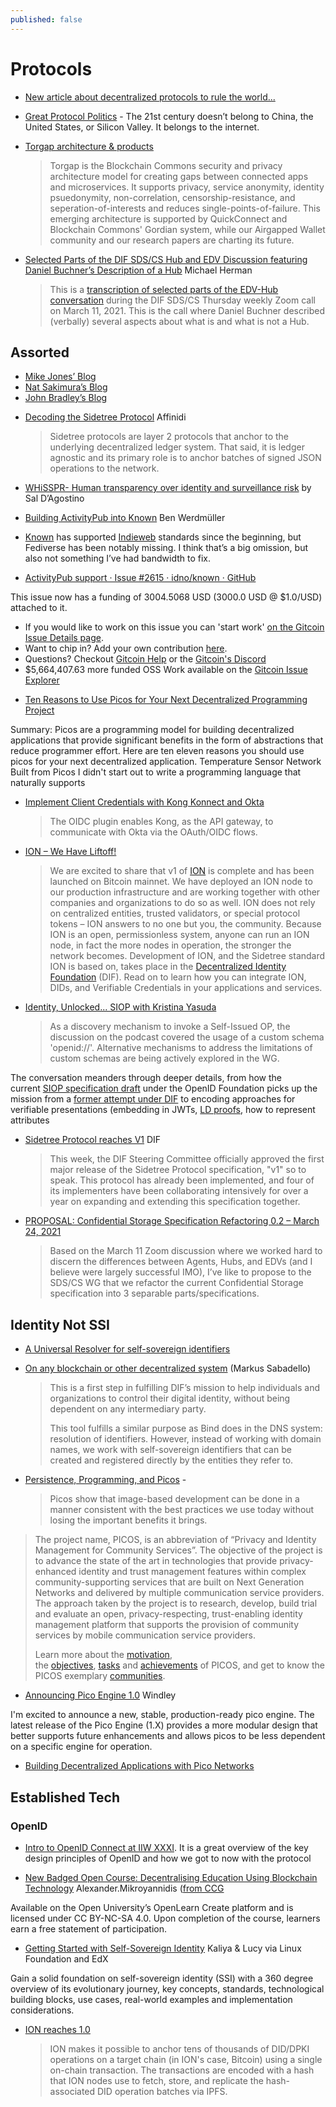 ```yaml
---
published: false
---
```


# Protocols

* [New article about decentralized protocols to rule the world...](https://lists.w3.org/Archives/Public/public-credentials/2021Dec/0105.html)

* [Great Protocol Politics](https://foreignpolicy.com/2021/12/11/bitcoin-ethereum-cryptocurrency-web3-great-protocol-politics/) - The 21st century doesn’t belong to China, the United States, or Silicon Valley. It belongs to the internet.

* [Torgap architecture & products](https://github.com/BlockchainCommons/torgap)
  > Torgap is the Blockchain Commons security and privacy architecture model for creating gaps between connected apps and microservices. It supports privacy, service anonymity, identity psuedonymity, non-correlation, censorship-resistance, and seperation-of-interests and reduces single-points-of-failure. This emerging architecture is supported by QuickConnect and Blockchain Commons' Gordian system, while our Airgapped Wallet community and our research papers are charting its future.

* [Selected Parts of the DIF SDS/CS Hub and EDV Discussion featuring Daniel Buchner’s Description of a Hub](https://hyperonomy.com/2021/03/24/transcription-of-selected-parts-of-the-dif-sds-cs-march-11-2021-zoom-call-hub-and-edv-discussion-featuring-daniel-buchners-description-of-a-hub/) Michael Herman
  > This is a [transcription of selected parts of the EDV-Hub conversation](https://hyperonomy.com/2021/03/24/transcription-of-selected-parts-of-the-dif-sds-cs-march-11-2021-zoom-call-hub-and-edv-discussion-featuring-daniel-buchners-description-of-a-hub/) during the DIF SDS/CS Thursday weekly Zoom call on March 11, 2021. This is the call where Daniel Buchner described (verbally) several aspects about what is and what is not a Hub.

## Assorted
- [Mike Jones’ Blog](https://self-issued.info/)
- [Nat Sakimura’s Blog](https://nat.sakimura.org/)
- [John Bradley’s Blog](https://www.thread-safe.com/)
* [Decoding the Sidetree Protocol](https://academy.affinidi.com/decoding-the-sidetree-protocol-18d8bfa39257) Affinidi
  > Sidetree protocols are layer 2 protocols that anchor to the underlying decentralized ledger system. That said, it is ledger agnostic and its primary role is to anchor batches of signed JSON operations to the network.
* [WHiSSPR- Human transparency over identity and surveillance risk](https://iiw.idcommons.net/23E/_WHiSSPR-_Human_transparency_over_identity_and_surveillance_risk) by Sal D’Agostino
* [Building ActivityPub into Known](https://werd.io/2021/building-activitypub-into-known) Ben Werdmüller

* [Known](https://withknown.com/) has supported [Indieweb](https://indieweb.org/) standards since the beginning, but Fediverse has been notably missing. I think that’s a big omission, but also not something I’ve had bandwidth to fix.

* [ActivityPub support · Issue #2615 · idno/known · GitHub](https://github.com/idno/known/issues/2615%23issuecomment-991335313)

This issue now has a funding of 3004.5068 USD (3000.0 USD @ $1.0/USD) attached to it.

- If you would like to work on this issue you can 'start work' [on the Gitcoin Issue Details page](https://gitcoin.co/issue/idno/known/2615/100027300).
- Want to chip in? Add your own contribution [here](https://gitcoin.co/issue/idno/known/2615/100027300).
- Questions? Checkout [Gitcoin Help](https://gitcoin.co/help) or the [Gitcoin's Discord](https://discord.gg/gitcoin/)
- $5,664,407.63 more funded OSS Work available on the [Gitcoin Issue Explorer](https://gitcoin.co/explorer)

* [Ten Reasons to Use Picos for Your Next Decentralized Programming Project](https://www.windley.com/archives/2021/07/ten_reasons_to_use_picos_for_your_next_decentralized_programming_project.shtml)

Summary: Picos are a programming model for building decentralized applications that provide significant benefits in the form of abstractions that reduce programmer effort. Here are ten eleven reasons you should use picos for your next decentralized application. Temperature Sensor Network Built from Picos I didn't start out to write a programming language that naturally supports

* [Implement Client Credentials with Kong Konnect and Okta](https://developer.okta.com/blog/2021/05/25/client-credentials-kong-konnect)
  > The OIDC plugin enables Kong, as the API gateway, to communicate with Okta via the OAuth/OIDC flows.

* [ION – We Have Liftoff!](https://techcommunity.microsoft.com/t5/identity-standards-blog/ion-we-have-liftoff/ba-p/1441555)
  > We are excited to share that v1 of [ION](https://identity.foundation/ion/) is complete and has been launched on Bitcoin mainnet. We have deployed an ION node to our production infrastructure and are working together with other companies and organizations to do so as well. ION does not rely on centralized entities, trusted validators, or special protocol tokens – ION answers to no one but you, the community. Because ION is an open, permissionless system, anyone can run an ION node, in fact the more nodes in operation, the stronger the network becomes. Development of ION, and the Sidetree standard ION is based on, takes place in the [Decentralized Identity Foundation](https://identity.foundation/) (DIF). Read on to learn how you can integrate ION, DIDs, and Verifiable Credentials in your applications and services.

* [Identity, Unlocked... SIOP with Kristina Yasuda](https://auth0.com/blog/identity-unlocked-explained-season-2-ep-5/)
  > As a discovery mechanism to invoke a Self-Issued OP, the discussion on the podcast covered the usage of a custom schema 'openid://'. Alternative mechanisms to address the limitations of custom schemas are being actively explored in the WG.

The conversation meanders through deeper details, from how the current [SIOP specification draft](https://bitbucket.org/openid/connect/src/master/openid-connect-self-issued-v2-1_0.md) under the OpenID Foundation picks up the mission from a [former attempt under DIF](https://identity.foundation/did-siop/) to encoding approaches for verifiable presentations (embedding in JWTs, [LD proofs](https://w3c-ccg.github.io/ld-proofs/), how to represent attributes
* [Sidetree Protocol reaches V1](https://blog.identity.foundation/sidetree-protocol-reaches-v1/) DIF
  > This week, the DIF Steering Committee officially approved the first major release of the Sidetree Protocol specification, "v1" so to speak. This protocol has already been implemented, and four of its implementers have been collaborating intensively for over a year on expanding and extending this specification together.

* [PROPOSAL: Confidential Storage Specification Refactoring 0.2 – March 24, 2021](https://lists.w3.org/Archives/Public/public-credentials/2021Mar/0245.html)
  > Based on the March 11 Zoom discussion where we worked hard to discern the differences between Agents, Hubs, and EDVs (and I believe were largely successful IMO), I’ve like to propose to the SDS/CS WG that we refactor the current Confidential Storage specification into 3 separable parts/specifications.

## Identity Not SSI




* [A Universal Resolver for self-sovereign identifiers](https://medium.com/decentralized-identity/a-universal-resolver-for-self-sovereign-identifiers-48e6b4a5cc3c)
* [On any blockchain or other decentralized system](https://medium.com/decentralized-identity/a-universal-resolver-for-self-sovereign-identifiers-48e6b4a5cc3c) (Markus Sabadello)
  > This is a first step in fulfilling DIF’s mission to help individuals and organizations to control their digital identity, without being dependent on any intermediary party.
  > 
  > This tool fulfills a similar purpose as Bind does in the DNS system: resolution of identifiers. However, instead of working with domain names, we work with self-sovereign identifiers that can be created and registered directly by the entities they refer to.

* [Persistence, Programming, and Picos](https://www.windley.com/archives/2021/02/persistence_programming_and_picos.shtml) -
  > Picos show that image-based development can be done in a manner consistent with the best practices we use today without losing the important benefits it brings.

> The project name, PICOS, is an abbreviation of “Privacy and Identity Management for Community Services”. The objective of the project is to advance the state of the art in technologies that provide privacy-enhanced identity and trust management features within complex community-supporting services that are built on Next Generation Networks and delivered by multiple communication service providers. The approach taken by the project is to research, develop, build trial and evaluate an open, privacy-respecting, trust-enabling identity management platform that supports the provision of community services by mobile communication service providers.
> 
> Learn more about the [motivation](http://www.picos-project.eu/Motivation.181.0.html), the [objectives](http://www.picos-project.eu/Objectives.182.0.html), [tasks](http://www.picos-project.eu/Tasks.183.0.html) and [achievements](http://www.picos-project.eu/Achievements.190.0.html) of PICOS, and get to know the PICOS exemplary [communities](http://www.picos-project.eu/Communities.184.0.html).
* [Announcing Pico Engine 1.0](https://www.windley.com/archives/2021/02/announcing_pico_engine_10.shtml) Windley

I'm excited to announce a new, stable, production-ready pico engine. The latest release of the Pico Engine (1.X) provides a more modular design that better supports future enhancements and allows picos to be less dependent on a specific engine for operation.

* [Building Decentralized Applications with Pico Networks](https://www.windley.com/archives/2021/02/building_decentralized_applications_with_pico_networks.shtml)
## Established Tech

### OpenID 
* [Intro to OpenID Connect at IIW XXXI](https://self-issued.info/presentations/OpenID_Connect_Introduction_20-Oct-20.pdf).
It is a great overview of the key design principles of OpenID and how we got to now with the protocol 


* [New Badged Open Course: Decentralising Education Using Blockchain Technology](https://www.open.edu/openlearncreate/course/view.php?id%3D7981) Alexander.Mikroyannidis ([from CCG](https://lists.w3.org/Archives/Public/public-credentials/2021Oct/0044.html)

Available on the Open University’s OpenLearn Create platform and is licensed under CC BY-NC-SA 4.0. Upon completion of the course, learners earn a free statement of participation.

* [Getting Started with Self-Sovereign Identity](https://www.edx.org/course/getting-started-with-self-sovereign-identity) Kaliya & Lucy via Linux Foundation and EdX

Gain a solid foundation on self-sovereign identity (SSI) with a 360 degree overview of its evolutionary journey, key concepts, standards, technological building blocks, use cases, real-world examples and implementation considerations.
* [ION reaches 1.0](https://github.com/decentralized-identity/ion)
  > ION makes it possible to anchor tens of thousands of DID/DPKI operations on a target chain (in ION's case, Bitcoin) using a single on-chain transaction. The transactions are encoded with a hash that ION nodes use to fetch, store, and replicate the hash-associated DID operation batches via IPFS.
